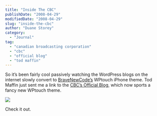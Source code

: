```yaml
---
title: "Inside The CBC"
publishDate: "2008-04-29"
modifiedDate: "2008-04-29"
slug: "inside-the-cbc"
author: "Duane Storey"
category:
  - "Journal"
tag:
  - "canadian broadcasting corporation"
  - "cbc"
  - "official blog"
  - "tod maffin"
---
```


So it’s been fairly cool passively watching the WordPress blogs on the internet slowly convert to [BraveNewCode’s](http://bravenewcode) WPtouch iPhone theme. Tod Maffin just sent me a link to the [CBC’s Official Blog](http://insidethecbc.com/iphon), which now sports a fancy new WPtouch theme.

![](http://www.migratorynerd.com/wp-content/uploads/2008/04/picture-15.png)

Check it out.